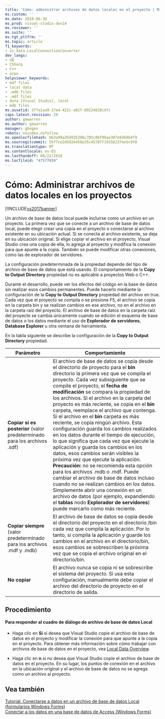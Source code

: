```yaml
---
title: 'Cómo: administrar archivos de datos locales en el proyecto | Microsoft Docs'
ms.custom: ''
ms.date: 2018-06-30
ms.prod: visual-studio-dev14
ms.reviewer: ''
ms.suite: ''
ms.tgt_pltfrm: ''
ms.topic: article
f1_keywords:
- vs.data.LocalConnectionConverter
dev_langs:
- VB
- CSharp
- C++
- aspx
helpviewer_keywords:
- mdf files
- local data
- .mdb files
- .mdf files
- data [Visual Studio], local
- mdb files
ms.assetid: 3ffa1aa9-17e4-422c-a02f-09224828cdfc
caps.latest.revision: 29
author: gewarren
ms.author: gewarren
manager: ghogen
robots: noindex,nofollow
ms.openlocfilehash: b63a90a354935300c705c0bf96ae307e0468b4f9
ms.sourcegitcommit: 55f7ce2d5d2e458e35c45787f1935b237ee5c9f8
ms.translationtype: MT
ms.contentlocale: es-ES
ms.lasthandoff: 08/22/2018
ms.locfileid: "47577659"
---
```

# <a name="how-to-manage-local-data-files-in-your-project"></a>Cómo: Administrar archivos de datos locales en los proyectos
[!INCLUDE[vs2017banner](../includes/vs2017banner.md)]

Un archivo de base de datos local puede incluirse como un archivo en un proyecto. La primera vez que se conecte a un archivo de base de datos local, puede elegir crear una copia en el proyecto o conectarse al archivo existente en su ubicación actual. Si se conecta al archivo existente, se deja en su ubicación original. Si elige copiar el archivo en el proyecto, Visual Studio crea una copia de ella, lo agrega al proyecto y modifica la conexión para que apunte a la copia. También se puede modificar otras conexiones, como las de explorador de servidores.  
  
 La configuración predeterminada de la propiedad depende del tipo de archivo de base de datos que está usando. El comportamiento de la **Copy to Output Directory** propiedad no es aplicable a proyectos Web o C++.  
  
 Durante el desarrollo, puede ver los efectos del código en la base de datos sin realizar esos cambios permanentes. Puede hacerlo mediante la configuración de la **Copy to Output Directory** propiedad del archivo en true. Cada vez que el proyecto se compila o se presione F5, el archivo se copia en la carpeta bin y se realizan cambios en ese archivo, no en el archivo en la carpeta raíz del proyecto. El archivo de base de datos en la carpeta raíz del proyecto se cambia únicamente cuando se edición el esquema de base de datos o los datos mediante el uso de **Explorador de servidores**, **Database Explorer** u otra ventana de herramienta.  
  
 En la tabla siguiente se describe la configuración de la **Copy to Output Directory** propiedad.  
  
|Parámetro|Comportamiento|  
|-------------|--------------|  
|**Copiar si es posterior** (valor predeterminado para los archivos .sdf)|El archivo de base de datos se copia desde el directorio de proyecto para el **bin** directorio la primera vez que se compila el proyecto. Cada vez subsiguiente que se compile el proyecto, el **fecha de modificación** se compara la propiedad de los archivos. Si el archivo en la carpeta del proyecto es más reciente, se copia en el **bin** carpeta, reemplace el archivo que contenga. Si el archivo en el **bin** carpeta es más reciente, se copia ningún archivo. Esta configuración guarda los cambios realizados en los datos durante el tiempo de ejecución, lo que significa que cada vez que ejecute la aplicación y guarda los cambios en los datos, esos cambios serán visibles la próxima vez que ejecute la aplicación. **Precaución:** no se recomienda esta opción para los archivos .mdb o .mdf. Puede cambiar el archivo de base de datos incluso cuando no se realizan cambios en los datos. Simplemente abrir una conexión en un archivo de datos (por ejemplo, expandiendo el **tablas** nodo **Explorador de servidores**) puede marcarlo como más reciente.|  
|**Copiar siempre** (valor predeterminado para los archivos .mdf y .mdb)|El archivo de base de datos se copia desde el directorio del proyecto en el directorio /bin cada vez que compila la aplicación. Por lo tanto, si compila la aplicación y guarde los cambios en el archivo en el directorio/bin, esos cambios se sobrescriben la próxima vez que se copia el archivo original en el directorio/bin.|  
|**No copiar**|El archivo nunca se copia ni se sobrescribe el sistema del proyecto. Si usa esta configuración, manualmente debe copiar el archivo del directorio de proyecto en el directorio de salida.|  
  
## <a name="procedure"></a>Procedimiento  
  
#### <a name="to-respond-to-the-local-database-file-dialog-box"></a>Para responder al cuadro de diálogo de archivo de base de datos Local  
  
-   Haga clic en **Sí** si desea que Visual Studio copie el archivo de base de datos en el proyecto y modificar la conexión para que apunte a la copia en el proyecto. Para obtener más información sobre cómo trabajar con archivos de base de datos en el proyecto, vea [Local Data Overview](../data-tools/local-data-overview.md).  
  
-   Haga clic en **n** si no desea que Visual Studio copie el archivo de base de datos en el proyecto. En su lugar, los puntos de conexión en el archivo en la ubicación original y el archivo de base de datos no se agrega como un archivo al proyecto.  
  
## <a name="see-also"></a>Vea también  
 [Tutorial: Conectarse a datos en un archivo de base de datos Local (formularios Windows Forms)](../data-tools/walkthrough-connecting-to-data-in-a-local-database-file-windows-forms.md)   
 [Conectar a los datos en una base de datos de Access (Windows Forms)](../data-tools/connect-to-data-in-an-access-database-windows-forms.md)